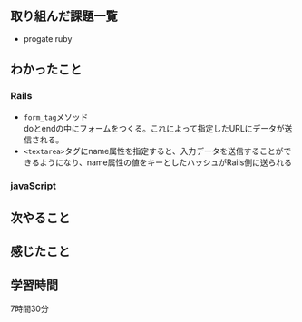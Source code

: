 ## 取り組んだ課題一覧
  - progate ruby

    
    
## わかったこと
### Rails
- `form_tag`メソッド  
  doとendの中にフォームをつくる。これによって指定したURLにデータが送信される。
- `<textarea>`タグにname属性を指定すると、入力データを送信することができるようになり、name属性の値をキーとしたハッシュがRails側に送られる
  

### javaScript

## 次やること


## 感じたこと



## 学習時間
7時間30分
